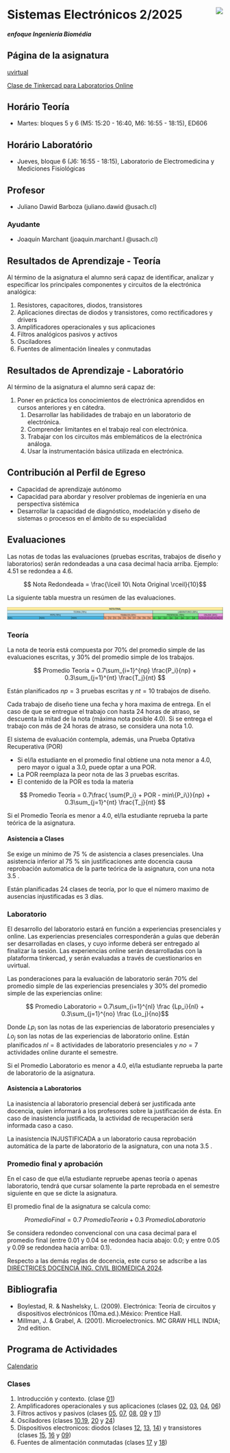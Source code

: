# <img src="https://julianodb.github.io/SISTEMAS_ELECTRONICOS_PARA_INGENIERIA_BIOMEDICA/img/logo_fing.png?raw=true" align="right" height="45"> Sistemas Electrónicos 2/2025
##### enfoque Ingeniería Biomédia

## Página de la asignatura

[uvirtual](https://uvirtual.usach.cl/moodle/course/view.php?id=42497)

[Clase de Tinkercad para Laboratorios Online](https://www.tinkercad.com/joinclass/5XK7AATBK)

## Horário Teoría
- Martes: bloques 5 y 6 (M5: 15:20 - 16:40, M6: 16:55 - 18:15), ED606

## Horário Laboratório
- Jueves, bloque 6 (J6: 16:55 - 18:15), Laboratorio de Electromedicina y Mediciones Fisiológicas

## Profesor

- Juliano Dawid Barboza (juliano.dawid @usach.cl)

### Ayudante

- Joaquín Marchant (joaquin.marchant.l @usach.cl)

## Resultados de Aprendizaje - Teoría

Al término de la asignatura el alumno será capaz de identificar, analizar y especificar los principales componentes y circuitos de la electrónica analógica:
1. Resistores, capacitores, diodos, transistores
2. Aplicaciones directas de diodos y transistores, como rectificadores y drivers
3. Amplificadores operacionales y sus aplicaciones
4. Filtros analógicos pasivos y activos
5. Osciladores
6. Fuentes de alimentación lineales y conmutadas

## Resultados de Aprendizaje - Laboratório

Al término de la asignatura el alumno será capaz de:
1. Poner en práctica los conocimientos de electrónica aprendidos en cursos anteriores y en cátedra.
    1. Desarrollar las habilidades de trabajo en un laboratorio de electrónica.
    1. Comprender limitantes en el trabajo real con electrónica.
    1. Trabajar con los circuitos más emblemáticos de la electrónica análoga.
    1. Usar la instrumentación básica utilizada en electrónica.

## Contribución al Perfil de Egreso
- Capacidad de aprendizaje autónomo
- Capacidad para abordar y resolver problemas de ingeniería en una perspectiva sistémica
- Desarrollar la capacidad de diagnóstico, modelación y diseño de sistemas o procesos en el ámbito de su especialidad

## Evaluaciones

Las notas de todas las evaluaciones (pruebas escritas, trabajos de diseño y laboratorios) serán redondeadas a una casa decimal hacia arriba. Ejemplo: 4.51 se redondea a 4.6.

$$ Nota Redondeada = \frac{\lceil 10\  Nota Original \rceil}{10}$$

La siguiente tabla muestra un resúmen de las evaluaciones.

![notas](img/notas.png)

### Teoría
La nota de teoría está compuesta por 70% del promedio simple de las evaluaciones escritas, y 30% del promedio simple de los trabajos. 

$$ Promedio Teoría = 0.7\sum_{i=1}^{np} \frac{P_i}{np} + 0.3\sum_{j=1}^{nt} \frac{T_j}{nt} $$

Están planificados $np=3$ pruebas escritas y $nt=10$ trabajos de diseño.

Cada trabajo de diseño tiene una fecha y hora maxima de entrega. En el caso de que se entregue el trabajo con hasta 24 horas de atraso, se descuenta la mitad de la nota (máxima nota posible 4.0). Si se entrega el trabajo con más de 24 horas de atraso, se considera una nota 1.0.

El sistema de evaluación contempla, además, una Prueba Optativa Recuperativa (POR)

- Si el/la estudiante en el promedio final obtiene una nota menor a 4.0, pero mayor o igual a 3.0, puede optar a una POR.
- La POR reemplaza la peor nota de las 3 pruebas escritas.
- El contenido de la POR es toda la materia

$$ Promedio Teoría = 0.7\frac{ \sum{P_i} + POR - min\{P_i\}}{np} + 0.3\sum_{j=1}^{nt} \frac{T_j}{nt} $$

Si el Promedio Teoría es menor a 4.0, el/la estudiante reprueba la parte teórica de la asignatura.

#### Asistencia a Clases

Se exige un mínimo de 75 % de asistencia a clases presenciales. Una asistencia inferior al 75 % sin justificaciones ante docencia causa reprobación automatica de la parte teórica de la asignatura, con una nota 3.5 .

Están planificadas 24 clases de teoría, por lo que el número maximo de ausencias injustificadas es 3 días.

### Laboratorio

El desarrollo del laboratorio estará en función a experiencias presenciales y online. Las experiencias presenciales corresponderán a guías que deberán ser desarrolladas en clases, y cuyo informe deberá ser entregado al finalizar la sesión. Las experiencias online serán desarrolladas con la plataforma tinkercad, y serán evaluadas a través de cuestionarios en uvirtual.

Las ponderaciones para la evaluación de laboratorio serán 70% del promedio simple de las experiencias presenciales y 30% del promedio simple de las experiencias online:

$$ Promedio Laboratorio = 0.7\sum_{i=1}^{nl} \frac {Lp_i}{nl} + 0.3\sum_{j=1}^{no} \frac {Lo_j}{no}$$

Donde $Lp_i$ son las notas de las experiencias de laboratorio presenciales y $Lo_j$ son las notas de las experiencias de laboratorio online. Están planificados $nl=8$ actividades de laboratorio presenciales y $no=7$ actividades online durante el semestre.

Si el Promedio Laboratorio es menor a 4.0, el/la estudiante reprueba la parte de laboratorio de la asignatura.

#### Asistencia a Laboratorios

La inasistencia al laboratorio presencial deberá ser justificada ante docencia, quien informará a los profesores sobre la justificación de ésta. En caso de inasistencia justificada, la actividad de recuperación será informada caso a caso.

La inasistencia INJUSTIFICADA a un laboratorio causa reprobación automática de la parte de laboratorio de la asignatura, con una nota 3.5 .

### Promedio final y aprobación

En el caso de que el/la estudiante repruebe apenas teoría o apenas laboratorio, tendrá que cursar solamente la parte reprobada en el semestre siguiente en que se dicte la asignatura.

El promedio final de la asignatura se calcula como:

$$ Promedio Final = 0.7\ Promedio Teoría + 0.3\ Promedio Laboratorio  $$

Se considera redondeo convencional con una casa decimal para el promedio final (entre 0.01 y 0.04 se redondea hacia abajo: 0.0; y entre 0.05 y 0.09 se redondea hacia arriba: 0.1).

Respecto a las demás reglas de docencia, este curso se adscribe a las [DIRECTRICES DOCENCIA ING. CIVIL BIOMEDICA 2024](https://ingenieriabiomedica.usach.cl/sites/ing-civil-biomedica/files/directrices_docencia_ing._civil_biomedica_2024.pdf).

## Bibliografia
- Boylestad, R. & Nashelsky, L. (2009). Electrónica: Teoría de circuitos y dispositivos electrónicos (10ma.ed.).México: Prentice Hall.
- Millman, J. & Grabel, A. (2001). Microelectronics. MC GRAW HILL INDIA; 2nd edition.

## Programa de Actividades

[Calendario](CALENDAR.md)

### Clases

1. Introducción y contexto. (clase [01](/teoria/01_Introduccion.md))
1. Amplificadores operacionales y sus aplicaciones (clases [02](/teoria/02_amplifiers.md), [03](/teoria/03_opamp.md), [04](/teoria/04_opamp_II.md), [06](/teoria/06_opamp_III.md))
1. Filtros activos y pasivos (clases [05](/teoria/05_transient.md), [07](/teoria/07_frec.md), [08](/teoria/08_frec_II.md), [09](/teoria/09_frec_III.md) y [11](/teoria/11_frec_exs.md))
1. Osciladores (clases [10](/teoria/10_oscilators.md),[19](/teoria/19_multivibrators.md), [20](/teoria/20_multivibrators_II.md) y [24](/teoria/24_pre_P3.md))
1. Dispositivos electronicos: diodos (clases [12](/teoria/12_diodes.md), [13](/teoria/13_diodes_II.md), [14](/teoria/14_diodes_exs.md)) y transistores (clases [15](/teoria/15_MOSFET_I.md), [16](/teoria/16_MSOFET_II.md) y [09](/teoria/09_semiconductors.md))
1. Fuentes de alimentación conmutadas (clases [17](/teoria/17_voltage_regulators.md) y [18](/teoria/18_voltage_regulators_II.md))
